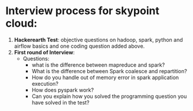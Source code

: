 # Interview process for skypoint cloud:  
1. **Hackerearth Test**: objective questions on hadoop, spark, python and airflow basics and one coding question added above.  
2. **First round of Interview**:  
   - Questions:  
     - what is the difference between mapreduce and spark?  
     - What is the difference between Spark coalesce and repartition?  
     - How do you handle out of memory error in spark application execution?  
     - How does pyspark work?  
     - Can you explain how you solved the programming question you have solved in the test?
